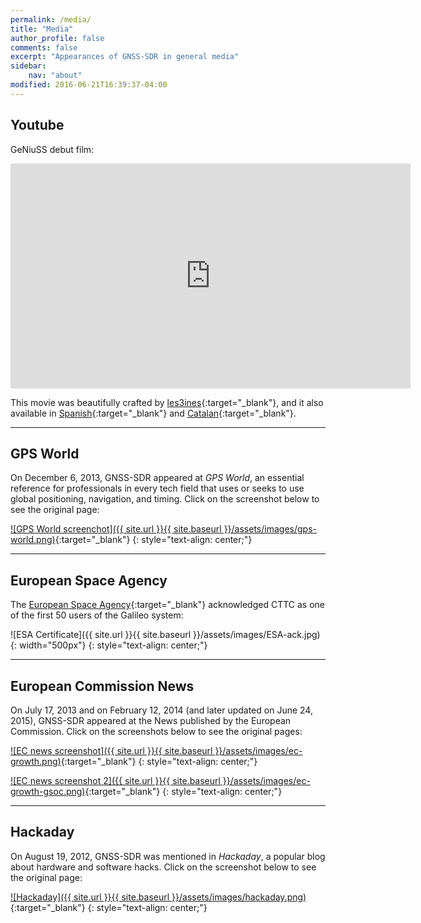 ```yaml
---
permalink: /media/
title: "Media"
author_profile: false
comments: false
excerpt: "Appearances of GNSS-SDR in general media"
sidebar:
    nav: "about"
modified: 2016-06-21T16:39:37-04:00
---
```


## Youtube

GeNiuSS debut film:

<iframe width="640" height="360" src="https://www.youtube.com/embed/fwmqiP8kPRE?controls=0&amp;showinfo=0" frameborder="0" allowfullscreen></iframe>


This movie was beautifully crafted by [les3ines](https://www.facebook.com/las3inas-375322972611875/){:target="_blank"}, and it also available in [Spanish](https://www.youtube.com/watch?v=L00QZ-iozPs){:target="_blank"} and [Catalan](https://www.youtube.com/watch?v=Ga-0pQQuR3k){:target="_blank"}.

----

## GPS World

On December 6, 2013, GNSS-SDR appeared at _GPS World_, an essential reference for professionals in every tech field that uses or seeks to use global positioning, navigation, and timing. Click on the screenshot below to see the original page:

[![GPS World screenchot]({{ site.url }}{{ site.baseurl }}/assets/images/gps-world.png)](http://gpsworld.com/galileo-position-fix-with-open-source-software-receiver-achieved/){:target="_blank"}
{: style="text-align: center;"}

----

## European Space Agency

The [European Space Agency](http://www.esa.int/){:target="_blank"} acknowledged CTTC as one of the first 50 users of the Galileo system:

![ESA Certificate]({{ site.url }}{{ site.baseurl }}/assets/images/ESA-ack.jpg){: width="500px"}
{: style="text-align: center;"}

----

## European Commission News

On July 17, 2013 and on February 12, 2014 (and later updated on June 24, 2015), GNSS-SDR appeared at the News published by the European Commission. Click on the screenshots below to see the original pages:

[![EC news screenshot]({{ site.url }}{{ site.baseurl }}/assets/images/ec-growth.png)](http://ec.europa.eu/growth/tools-databases/newsroom/cf/itemdetail.cfm?item_type=251&lang=en&item_id=7254){:target="_blank"}
{: style="text-align: center;"}


[![EC news screenshot 2]({{ site.url }}{{ site.baseurl }}/assets/images/ec-growth-gsoc.png)](http://ec.europa.eu/growth/tools-databases/newsroom/cf/itemdetail.cfm?item_type=251&lang=en&item_id=6833){:target="_blank"}
{: style="text-align: center;"}

----

## Hackaday

On August 19, 2012, GNSS-SDR was mentioned in _Hackaday_, a popular blog about hardware and software hacks. Click on the screenshot below to see the original page:

[![Hackaday]({{ site.url }}{{ site.baseurl }}/assets/images/hackaday.png)](http://hackaday.com/2012/08/19/real-time-gps-decoding-with-software-defined-radio/){:target="_blank"}
{: style="text-align: center;"}
